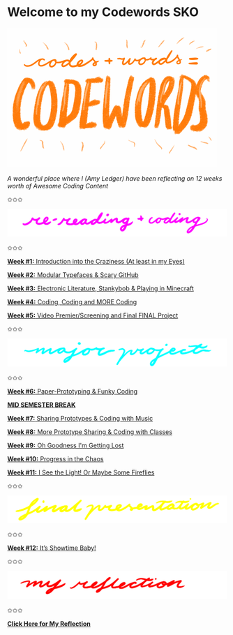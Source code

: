 # Welcome to my Codewords SKO

<img src="codewordsgif.GIF">

*A wonderful place where I (Amy Ledger) have been reflecting on 12 weeks worth of Awesome Coding Content*

✩✩✩

<img src="rereadingandcoding.png">

✩✩✩

[**Week #1:** Introduction into the Craziness (At least in my Eyes)](https://astlcreations.github.io/codewords-codes-words/SKO/Re-Readings%20&%20Coding/Week%2001/)

[**Week #2:** Modular Typefaces & Scary GitHub](https://astlcreations.github.io/codewords-codes-words/SKO/Re-Readings%20&%20Coding/Week%2002/)

[**Week #3:** Electronic Literature, Stankybob & Playing in Minecraft](https://astlcreations.github.io/codewords-codes-words/SKO/Re-Readings%20&%20Coding/Week%2003/)

[**Week #4:** Coding, Coding and MORE Coding](https://astlcreations.github.io/codewords-codes-words/SKO/Re-Readings%20&%20Coding/Week%2004/)

[**Week #5:** Video Premier/Screening and Final FINAL Project](https://astlcreations.github.io/codewords-codes-words/SKO/Re-Readings%20&%20Coding/Week%2005/)

✩✩✩

<img src="majorproject.png">

✩✩✩

[**Week #6:** Paper-Prototyping & Funky Coding](https://astlcreations.github.io/codewords-codes-words/SKO/Major%20Project/Week%2006/)

[**MID SEMESTER BREAK**](https://astlcreations.github.io/codewords-codes-words/SKO/Major%20Project/Week%2007.5%20-%20Mid%20Sem%20Break/)

[**Week #7:** Sharing Prototypes & Coding with Music](https://astlcreations.github.io/codewords-codes-words/SKO/Major%20Project/Week%2007/)

[**Week #8:** More Prototype Sharing & Coding with Classes](https://astlcreations.github.io/codewords-codes-words/SKO/Major%20Project/Week%2008/)

[**Week #9:** Oh Goodness I'm Getting Lost](https://astlcreations.github.io/codewords-codes-words/SKO/Major%20Project/Week%2009/)

[**Week #10:** Progress in the Chaos](https://astlcreations.github.io/codewords-codes-words/SKO/Major%20Project/Week%20010/)

[**Week #11:** I See the Light! Or Maybe Some Fireflies](https://astlcreations.github.io/codewords-codes-words/SKO/Major%20Project/Week%20011/)

✩✩✩

<img src="finalpresentation.png">

✩✩✩

[**Week #12:** It’s Showtime Baby!](https://astlcreations.github.io/codewords-codes-words/SKO/Major%20Project/Week%20012/)

✩✩✩

<img src="myreflection.png">

✩✩✩

[**Click Here for My Reflection**](https://astlcreations.github.io/codewords-codes-words/SKO/Final%20Reflection/)












